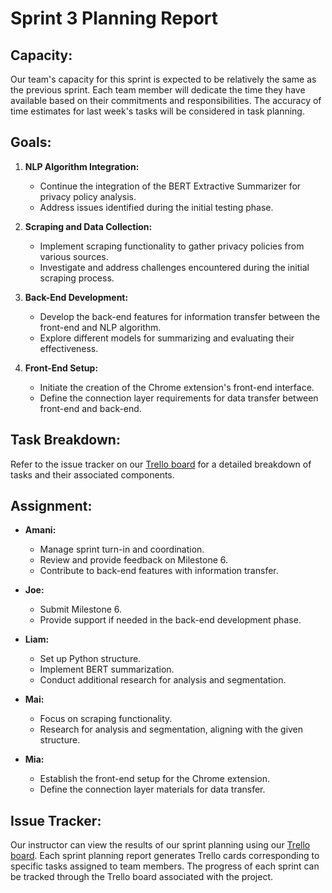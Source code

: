 # Sprint 3 Planning Report

## Capacity:
Our team's capacity for this sprint is expected to be relatively the same as the previous sprint. Each team member will dedicate the time they have available based on their commitments and responsibilities. The accuracy of time estimates for last week's tasks will be considered in task planning.

## Goals:
1. **NLP Algorithm Integration:**
   - Continue the integration of the BERT Extractive Summarizer for privacy policy analysis.
   - Address issues identified during the initial testing phase.

2. **Scraping and Data Collection:**
   - Implement scraping functionality to gather privacy policies from various sources.
   - Investigate and address challenges encountered during the initial scraping process.

3. **Back-End Development:**
   - Develop the back-end features for information transfer between the front-end and NLP algorithm.
   - Explore different models for summarizing and evaluating their effectiveness.

4. **Front-End Setup:**
   - Initiate the creation of the Chrome extension's front-end interface.
   - Define the connection layer requirements for data transfer between front-end and back-end.

## Task Breakdown:
Refer to the issue tracker on our [Trello board](https://trello.com/b/yHP9CPjB/b4uagree) for a detailed breakdown of tasks and their associated components.

## Assignment:
- **Amani:**
  - Manage sprint turn-in and coordination.
  - Review and provide feedback on Milestone 6.
  - Contribute to back-end features with information transfer.
 
- **Joe:**
  - Submit Milestone 6.
  - Provide support if needed in the back-end development phase.
  
- **Liam:**
  - Set up Python structure.
  - Implement BERT summarization.
  - Conduct additional research for analysis and segmentation.

- **Mai:**
  - Focus on scraping functionality.
  - Research for analysis and segmentation, aligning with the given structure.

- **Mia:**
  - Establish the front-end setup for the Chrome extension.
  - Define the connection layer materials for data transfer.

## Issue Tracker:
Our instructor can view the results of our sprint planning using our [Trello board](https://trello.com/b/yHP9CPjB/b4uagree). Each sprint planning report generates Trello cards corresponding to specific tasks assigned to team members. The progress of each sprint can be tracked through the Trello board associated with the project.
